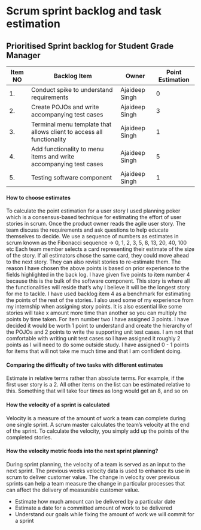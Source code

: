 # Scrum sprint backlog and task estimation
## Prioritised Sprint backlog for Student Grade Manager

| Item NO | Backlog Item | Owner | Point Estimation |
| ------ | ------ | ------ |------ |
| 1. | Conduct spike to understand requirements | Ajaideep Singh | 0
| 2. | Create POJOs and write accompanying test cases | Ajaideep Singh | 3
| 3. | Terminal menu template that allows client to access all functionality | Ajaideep Singh | 1
| 4. | Add functionality to menu items and write accompanying test cases | Ajaideep Singh | 5
| 5. | Testing software component | Ajaideep Singh | 1

#### How to choose estimates
To calculate the point estimation for a user story I used planning poker which is a consensus-based technique for estimating the effort of user stories in scrum. Once the product owner reads the agile user story. The team discuss the requirements and ask questions to help educate themselves to decide. We use a sequence of numbers as estimates in scrum known as the Fibonacci sequence ->
0, 1, 2, 3, 5, 8, 13, 20, 40, 100 etc
Each team member selects a card representing their estimate of the size of the story. If all estimators chose the same card, they could move ahead to the next story. They can also revisit stories to re-estimate them.
The reason I have chosen the above points is based on prior experience to the fields highlighted in the back log. I have given five points to item number 4 because this is the bulk of the software component. This story is where all the functionalities will reside that’s why I believe it will be the longest story for me to tackle. I have used backlog item 4 as a benchmark for estimating the points of the rest of the stories. I also used some of my experience from my internship when assigning story points. It is also essential like some stories will take x amount more time than another so you can multiply the points by time taken. For item number two I have assigned 3 points. I have decided it would be worth 1 point to understand and create the hierarchy of the POJOs and 2 points to write the supporting unit test cases. I am not that comfortable with writing unit test cases so I have assigned it roughly 2 points as I will need to do some outside study. I have assigned 0 - 1 points for items that will not take me much time and that I am confident doing.

#### Comparing the difficulty of two tasks with different estimates
Estimate in relative terms rather than absolute terms. For example, if the first user story is a 2. All other items on the list can be estimated relative to this. Something that will take four times as long would get an 8, and so on

#### How the velocity of a sprint is calculated
Velocity is a measure of the amount of work a team can complete during one single sprint. A scrum master calculates the team’s velocity at the end of the sprint. To calculate the velocity, you simply add up the points of the completed stories.

#### How the velocity metric feeds into the next sprint planning?
During sprint planning, the velocity of a team is served as an input to the next sprint. The previous weeks velocity data is used to enhance its use in scrum to deliver customer value. The change in velocity over previous sprints can help a team measure the change in particular processes that can affect the delivery of measurable customer value.

- Estimate how much amount can be delivered by a particular date
- Estimate a date for a committed amount of work to be delivered
- Understand our goals while fixing the amount of work we will commit for a sprint
